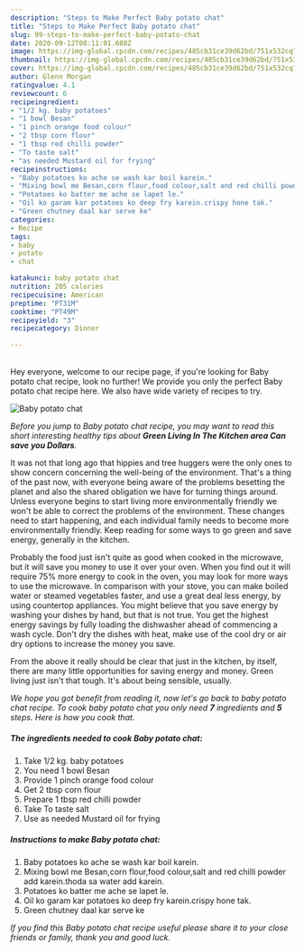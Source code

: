 ```yaml
---
description: "Steps to Make Perfect Baby potato chat"
title: "Steps to Make Perfect Baby potato chat"
slug: 99-steps-to-make-perfect-baby-potato-chat
date: 2020-09-12T08:11:01.688Z
image: https://img-global.cpcdn.com/recipes/485cb31ce39d62bd/751x532cq70/baby-potato-chat-recipe-main-photo.jpg
thumbnail: https://img-global.cpcdn.com/recipes/485cb31ce39d62bd/751x532cq70/baby-potato-chat-recipe-main-photo.jpg
cover: https://img-global.cpcdn.com/recipes/485cb31ce39d62bd/751x532cq70/baby-potato-chat-recipe-main-photo.jpg
author: Glenn Morgan
ratingvalue: 4.1
reviewcount: 6
recipeingredient:
- "1/2 kg. baby potatoes"
- "1 bowl Besan"
- "1 pinch orange food colour"
- "2 tbsp corn flour"
- "1 tbsp red chilli powder"
- "To taste salt"
- "as needed Mustard oil for frying"
recipeinstructions:
- "Baby potatoes ko ache se wash kar boil karein."
- "Mixing bowl me Besan,corn flour,food colour,salt and red chilli powder add karein.thoda sa water add karein."
- "Potatoes ko batter me ache se lapet le."
- "Oil ko garam kar potatoes ko deep fry karein.crispy hone tak."
- "Green chutney daal kar serve ke"
categories:
- Recipe
tags:
- baby
- potato
- chat

katakunci: baby potato chat 
nutrition: 205 calories
recipecuisine: American
preptime: "PT31M"
cooktime: "PT49M"
recipeyield: "3"
recipecategory: Dinner

---
```

<br>
Hey everyone, welcome to our recipe page, if you're looking for Baby potato chat recipe, look no further! We provide you only the perfect Baby potato chat recipe here. We also have wide variety of recipes to try.
<br>


![Baby potato chat](https://img-global.cpcdn.com/recipes/485cb31ce39d62bd/751x532cq70/baby-potato-chat-recipe-main-photo.jpg)

<i>Before you jump to Baby potato chat recipe, you may want to read this short interesting healthy tips about 
<strong>Green Living In The Kitchen area Can save you Dollars</strong>.</i>
</br>

It was not that long ago that hippies and tree huggers were the only ones to show concern concerning the well-being of the environment. That's a thing of the past now, with everyone being aware of the problems besetting the planet and also the shared obligation we have for turning things around. Unless everyone begins to start living more environmentally friendly we won't be able to correct the problems of the environment. These changes need to start happening, and each individual family needs to become more environmentally friendly. Keep reading for some ways to go green and save energy, generally in the kitchen.

Probably the food just isn't quite as good when cooked in the microwave, but it will save you money to use it over your oven. When you find out it will require 75% more energy to cook in the oven, you may look for more ways to use the microwave. In comparison with your stove, you can make boiled water or steamed vegetables faster, and use a great deal less energy, by using countertop appliances. You might believe that you save energy by washing your dishes by hand, but that is not true. You get the highest energy savings by fully loading the dishwasher ahead of commencing a wash cycle. Don't dry the dishes with heat, make use of the cool dry or air dry options to increase the money you save.

From the above it really should be clear that just in the kitchen, by itself, there are many little opportunities for saving energy and money. Green living just isn't that tough. It's about being sensible, usually.


<i>We hope you got benefit from reading it, now let's go back to baby potato chat recipe. To cook baby potato chat you only need <strong>7</strong> ingredients and <strong>5</strong> steps. Here is how you cook that.
</i>

##### The ingredients needed to cook Baby potato chat:

1. Take 1/2 kg. baby potatoes
1. You need 1 bowl Besan
1. Provide 1 pinch orange food colour
1. Get 2 tbsp corn flour
1. Prepare 1 tbsp red chilli powder
1. Take To taste salt
1. Use as needed Mustard oil for frying


##### Instructions to make Baby potato chat:

1. Baby potatoes ko ache se wash kar boil karein.
1. Mixing bowl me Besan,corn flour,food colour,salt and red chilli powder add karein.thoda sa water add karein.
1. Potatoes ko batter me ache se lapet le.
1. Oil ko garam kar potatoes ko deep fry karein.crispy hone tak.
1. Green chutney daal kar serve ke


<i>If you find this Baby potato chat recipe useful please share it to your close friends or family, thank you and good luck.</i>
